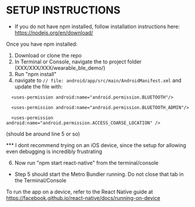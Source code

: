 # SETUP INSTRUCTIONS

- If you do not have npm installed, follow installation instructions here: https://nodejs.org/en/download/

Once you have npm installed:

1. Download or clone the repo
2. In Terminal or Console, navigate the to project folder (XXX/XXX/XXX/wearable_ble_demo/)
3. Run "npm install"
4. navigate to `// file: android/app/src/main/AndroidManifest.xml` and update the file with:

```   <uses-permission android:name="android.permission.BLUETOOTH"/> ```

```   <uses-permission android:name="android.permission.BLUETOOTH_ADMIN"/> ```

```   <uses-permission android:name="android.permission.ACCESS_COARSE_LOCATION" /> ```


   (should be around line 5 or so)

\*\*\* I dont recommend trying on an iOS device, since the setup for allowing even debugging is incredibly frustrating

6. Now run "npm start react-native" from the terminal/console

- Step 5 should start the Metro Bundler running. Do not close that tab in the Terminal/Console

To run the app on a device, refer to the React Native guide at https://facebook.github.io/react-native/docs/running-on-device
